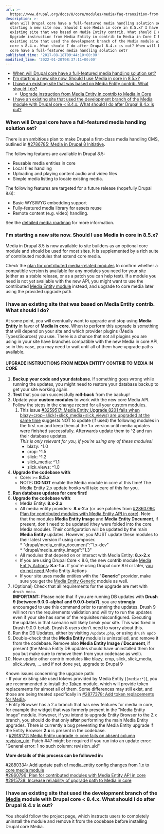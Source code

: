 ```yaml
---
url: >-
  https://www.drupal.org/docs/8/core/modules/media/faq-transition-from-media-entity-to-media-in-core
description: >-
  When will Drupal core have a full-featured media handling solution set? I'm
  starting a new site now. Should I use Media in core in 8.5.x? I have an
  existing site that was based on Media Entity contrib. What should I do?
  Upgrade instruction from Media Entity in contrib to Media in Core I have an
  existing site that used the development branch of the Media module with Drupal
  core < 8.4.x. What should I do after Drupal 8.4.x is out? When will Drupal
  core have a full-featured media handling solution set?
published_time: '2017-08-18T09:44:10+00:00'
modified_time: '2022-01-20T08:37:11+00:00'
---
```

* [When will Drupal core have a full-featured media handling solution set? ](#when-will-drupal-have-a-full-featured-media-handling-solution-set)
* [I'm starting a new site now. Should I use Media in core in 8.5.x?](#im-starting-a-new-site-now-should-i-use-media-in-core-in-85x)
* [I have an existing site that was based on Media Entity contrib. What should I do?](#i-have-an-existing-site-that-was-based-on-media-entity-contrib-what-should-i-do)  
   * [Upgrade instruction from Media Entity in contrib to Media in Core](#upgrade-instructions-from-media-entity-contrib-to-media-in-core)
* [I have an existing site that used the development branch of the Media module with Drupal core < 8.4.x. What should I do after Drupal 8.4.x is out?](#i-have-an-existing-site-that-used-the-development-branch-of-the-media-module-with-drupal-core-84x)

### When will Drupal core have a full-featured media handling solution set?

There is an ambitious plan to make Drupal a first-class media handling CMS, outlined in [#2786785: Media in Drupal 8 Initiative](https://www.drupal.org/project/ideas/issues/2786785 "Status: Closed (fixed)").

The following features are available in Drupal 8.5:

* Reusable media entities in core
* Local files handling
* Uploading and playing content audio and video files
* Simple media listing to locate existing media.

The following features are targeted for a future release (hopefully Drupal 8.6):

* Basic WYSIWYG embedding support
* Fully-featured media library for assets reuse
* Remote content (e.g. video) handling.

See the [detailed media roadmap](http://www.drupal.org/node/2825215#followup-roadmap) for more information.

### I'm starting a new site now. Should I use Media in core in 8.5.x?

Media in Drupal 8.5 is now available to site builders as an optional core module and should be used for most sites. It is supplemented by a rich suite of contributed modules that extend core media.

Check the [plan for contributed media-related modules](https://www.drupal.org/node/2860796) to confirm whether a compatible version is available for any modules you need for your site (either as a stable release, or as a patch you can help test). If a module you need is not yet available with the new API, you might want to use the contributed [Media Entity module](https://www.drupal.org/project/media%5Fentity) instead, and upgrade to core media later using the provided upgrade path.

### I have an existing site that was based on Media Entity contrib. What should I do?

At some point, you will eventually want to upgrade and stop using **Media Entity** in favor of **Media in** **core**. When to perform this upgrade is something that will depend on your site and which provider plugins (Media Types/Sources) you use. There is a chance that not all plugins you are using in your site have branches compatible with the new Media in core API, so in this case, you may need to wait until all of them have upgrade paths available.

#### UPGRADE INSTRUCTIONS FROM MEDIA ENTITY CONTRIB TO MEDIA IN CORE

1. **Backup your code and your database**. If something goes wrong while running the updates, you might need to restore your database backup to get your site working again.
2. **Test** that you can successfully **roll-back** from the backup!
3. Update your **custom modules** to work with the new core Media API. Follow the steps in the [change record](https://www.drupal.org/node/2863992) for all your custom modules.  
   1. This issue [#3259517: Media Entity Upgrade 8201 fails when blazy+crop+slick(+slick\_media+slick\_views) are upgraded at the same time](https://www.drupal.org/project/blazy/issues/3259517 "Status: Closed (fixed)") suggests NOT to update (if used) the following modules in the first run and keep them at the 1.x version until media updates were finished successfully. Afterwards update them to ^2 and run their database updates.  
   _This is only relevant for you, if you're using any of these modules!_  
         * blazy: ^1.0  
         * crop: ^1.5  
         * slick: ^1.2  
         * slick\_media: ^1.1  
         * slick\_views: ^1.0
4. **Upgrade the codebase** **with**:  
   * Core: >= **8.5.x**  
   * NOTE: **DO NOT** enable the Media module in core at this time! The Media Entity 2.x update hooks will take care of this for you.
5. **Run database updates for core first!**
6. **Upgrade the codebase** **with**:  
   * Media Entity: **8.x-2.x**  
   * All media entity providers: **8.x-2.x** (or use patches from [#2860796: Plan for contributed modules with Media Entity API in core](https://www.drupal.org/project/drupal/issues/2860796 "Status: Closed (outdated)")). Note that the modules **Media Entity Image** and **Media Entity Document**, if present, don't need to be updated (they were folded into the core Media module). Their configuration will be updated by the main **Media Entity** updates. However, you MUST update these modules to their latest version if using composer.  
         * "drupal/media\_entity\_document":"1.x-dev"  
         * "drupal/media\_entity\_image":"1.3"  
   * All modules that depend on or interact with Media Entity: **8.x-2.x**  
   * If you are using Drupal Core < 8.6, the new contrib module [Media Entity Actions](https://www.drupal.org/project/media%5Fentity%5Factions): **8.x-1.x.** If you're using Drupal core 8.6 or later, [you do not need ](https://www.drupal.org/project/media%5Fentity%5Factions/issues/2998468)Media Entity Actions  
   * If your site uses media entities with the "**Generic**" provider, make sure you get the [Media Entity Generic](https://www.drupal.org/project/media%5Fentity%5Fgeneric) module as well.
7. (Optional) Check that all requirements for the upgrade are met with `drush mecu`.  
**IMPORTANT:** Please note that if you are running DB updates with **Drush 9 (between 9.0.0-alpha1 and 9.0.0-beta7)**, you are **strongly** encouraged to use this command prior to running the updates. Drush 9 will not run the requirements validation and will try to run the updates even if your site has some of the requisites misconfigured. Executing the updates in that scenario will likely break your site. This was fixed in Drush 9.0.0-beta8\. Drush 8 users don't need to worry about this.
8. Run the DB Updates, either by visiting `/update.php`, or using `drush updb`
9. Double-check that the **Media Entity** module is uninstalled, and remove it from the codebase. Remove also **Media Entity Image / Document**, if present (the Media Entity DB updates should have uninstalled them for you but make sure to remove them from your codebase as well).
10. Now update other contrib modules like blazy, crop, slick, slick\_media, slick\_views, ... and if not done yet, upgrade to Drupal 9

Known issues concerning the upgrade path:  
\- If your existing site used tokens provided by Media Entity (`[media:*]`), you are recommended to install the [Token](https://drupal.org/project/token) module, which will provide token replacements for almost all of them. Some differences may still exist, and those are being treated specifically in [#2877378: Add token replacements for Media](https://www.drupal.org/project/token/issues/2877378 "Status: Postponed (maintainer needs more info)").  
\- Entity Browser has a 2.x branch that has new features for media in core, for example the widget that was formerly present in the "Media Entity Image" module. However, if you intend to upgrade Entity Browser to the 2.x branch, you should do that only **after** performing the main Media Entity upgrades. There is currently a bug preventing the Media Entity upgrade if the Entity Browser **2.x** is present in the codebase.  
\- [#2918172: Media Entity upgrade -> core fails on absent column revision\_uid](https://www.drupal.org/project/media%5Fentity/issues/2918172 "Status: Needs review"): Patch #47 might be required if you run into an update error: "General error: 1 no such column: revision\_uid"

**More details of this process can be followed in:**

[#2880334: Add update path of media\_entity config changes from 1.x to core media module](https://www.drupal.org/project/media%5Fentity/issues/2880334 "Status: Closed (fixed)")  
[#2860796: Plan for contributed modules with Media Entity API in core](https://www.drupal.org/project/drupal/issues/2860796 "Status: Closed (outdated)")  
[#2915738: Increase reliability of upgrade path to Media in core](https://www.drupal.org/project/media%5Fentity/issues/2915738 "Status: Closed (fixed)")

### I have an existing site that used the development branch of the [Media](http://dgo.to/media) module with Drupal core < 8.4.x. What should I do after Drupal 8.4.x is out?

You should follow the project page, which instructs users to completely uninstall the module and remove it from the codebase before installing Drupal core Media.